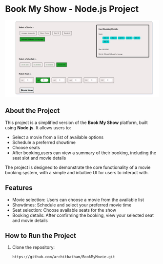 # Book My Show - Node.js Project

<img src="https://github.com/architbatham/BookMyMovie/blob/main/assets/image.jpg" alt="description of the image" width="optional_width" height="optional_height">

## About the Project

This project is a simplified version of the **Book My Show** platform, built using **Node.js**. It allows users to:

- Select a movie from a list of available options
- Schedule a preferred showtime
- Choose seats
- After booking,users can view a summary of their booking, including the seat slot and movie details

The project is designed to demonstrate the core functionality of a movie booking system, with a simple and intuitive UI for users to interact with.

## Features

- Movie selection: Users can choose a movie from the available list
- Showtimes: Schedule and select your preferred movie time
- Seat selection: Choose available seats for the show
- Booking details: After confirming the booking, view your selected seat and movie details

## How to Run the Project

1. Clone the repository:
   ```bash
   https://github.com/architbatham/BookMyMovie.git
